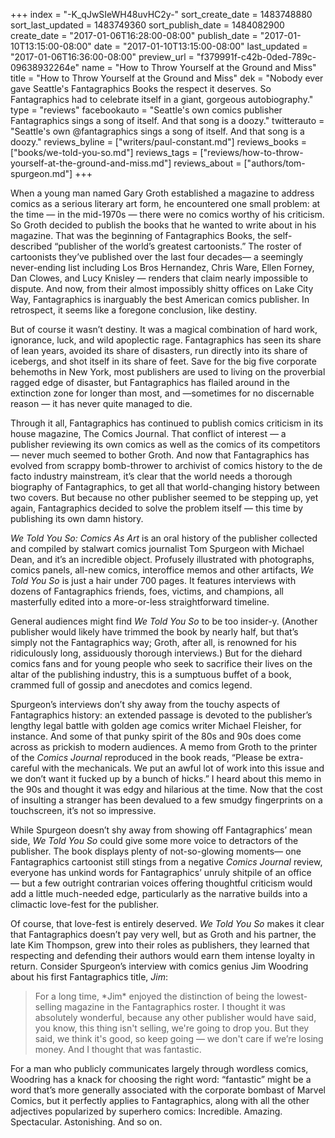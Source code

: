 +++
index = "-K_qJwSIeWH48uvHC2y-"
sort_create_date = 1483748880
sort_last_updated = 1483749360
sort_publish_date = 1484082900
create_date = "2017-01-06T16:28:00-08:00"
publish_date = "2017-01-10T13:15:00-08:00"
date = "2017-01-10T13:15:00-08:00"
last_updated = "2017-01-06T16:36:00-08:00"
preview_url = "f379991f-c42b-0ded-789c-09638932264e"
name = "How to Throw Yourself at the Ground and Miss"
title = "How to Throw Yourself at the Ground and Miss"
dek = "Nobody ever gave Seattle's Fantagraphics Books the respect it deserves. So Fantagraphics had to celebrate itself in a giant, gorgeous autobiography."
type = "reviews"
facebookauto = "Seattle's own comics publisher Fantagraphics sings a song of itself. And that song is a doozy."
twitterauto = "Seattle's own @fantagraphics sings a song of itself. And that song is a doozy."
reviews_byline = ["writers/paul-constant.md"]
reviews_books = ["books/we-told-you-so.md"]
reviews_tags = ["reviews/how-to-throw-yourself-at-the-ground-and-miss.md"]
reviews_about = ["authors/tom-spurgeon.md"]
+++

When a young man named Gary Groth established a magazine to address comics as a serious literary art form, he encountered one small problem: at the time — in the mid-1970s — there were no comics worthy of his criticism. So Groth decided to publish the books that he wanted to write about in his magazine. That was the beginning of Fantagraphics Books, the self-described “publisher of the world’s greatest cartoonists.”  The roster of cartoonists they’ve published over the last four decades— a seemingly never-ending list including Los Bros Hernandez, Chris Ware, Ellen Forney, Dan Clowes, and Lucy Knisley — renders that claim nearly impossible to dispute. And now, from their almost impossibly shitty offices on Lake City Way, Fantagraphics is inarguably the best American comics publisher. In retrospect, it seems like a foregone conclusion, like destiny.

But of course it wasn’t destiny. It was a magical combination of hard work, ignorance, luck, and wild apoplectic rage. Fantagraphics has seen its share of lean years, avoided its share of disasters, run directly into its share of icebergs, and shot itself in its share of feet. Save for the big five corporate behemoths in New York, most publishers are used to living on the proverbial ragged edge of disaster, but Fantagraphics has flailed around in the extinction zone for longer than most, and —sometimes for no discernable reason — it has never quite managed to die.

Through it all, Fantagraphics has continued to publish comics criticism in its house magazine, The Comics Journal. That conflict of interest — a publisher reviewing its own comics as well as the comics of its competitors — never much seemed to bother Groth. And now that Fantagraphics has evolved from scrappy bomb-thrower to archivist of comics history to the de facto industry mainstream, it’s clear that the world needs a thorough biography of Fantagraphics, to get all that world-changing history between two covers. But because no other publisher seemed to be stepping up, yet again, Fantagraphics decided to solve the problem itself — this time by publishing its own damn history. 

*We Told You So: Comics As Art* is an oral history of the publisher collected and compiled by stalwart comics journalist Tom Spurgeon with Michael Dean, and it’s an incredible object. Profusely illustrated with photographs, comics panels, all-new comics, interoffice memos and other artifacts, *We Told You So* is just a hair under 700 pages. It features interviews with dozens of Fantagraphics friends, foes, victims, and champions, all masterfully edited into a more-or-less straightforward timeline.

General audiences might find *We Told You So* to be too insider-y. (Another publisher would likely have trimmed the book by nearly half, but that’s simply not the Fantagraphics way; Groth, after all, is renowned for his ridiculously long, assiduously thorough interviews.) But for the diehard comics fans and for young people who seek to sacrifice their lives on the altar of the publishing industry, this is a sumptuous buffet of a book, crammed full of gossip and anecdotes and comics legend.

Spurgeon’s interviews don’t shy away from the touchy aspects of Fantagraphics history: an extended passage is devoted to the publisher’s lengthy legal battle with golden age comics writer Michael Fleisher, for instance. And some of that punky spirit of the 80s and 90s does come across as prickish to modern audiences. A memo from Groth to the printer of the *Comics Journal* reproduced in the book reads, “Please be extra-careful with the mechanicals. We put an awful lot of work into this issue and we don’t want it fucked up by a bunch of hicks.” I heard about this memo in the 90s and thought it was edgy and hilarious at the time. Now that the cost of insulting a stranger has been devalued to a few smudgy fingerprints on a touchscreen, it’s not so impressive.

While Spurgeon doesn’t shy away from showing off Fantagraphics’ mean side, *We Told You So* could give some more voice to detractors of the publisher. The book displays plenty of not-so-glowing moments— one Fantagraphics cartoonist still stings from a negative *Comics Journal* review, everyone has unkind words for Fantagraphics’ unruly shitpile of an office — but a few outright contrarian voices offering thoughtful criticism would add a little much-needed edge, particularly as the narrative builds into a climactic love-fest for the publisher. 

Of course, that love-fest is entirely deserved. *We Told You So* makes it clear that Fantagraphics doesn’t pay very well, but as Groth and his partner, the late Kim Thompson, grew into their roles as publishers, they learned that respecting and defending their authors would earn them intense loyalty in return. Consider Spurgeon’s interview with comics genius Jim Woodring about his first Fantagraphics title, *Jim*:

<blockquote>For a long time, *Jim* enjoyed the distinction of being the lowest-selling magazine in the Fantagraphics roster. I thought it was absolutely wonderful, because any other publisher would have said, you know, this thing isn't selling, we're going to drop you. But they said, we think it's good, so keep going — we don't care if we’re losing money. And I thought that was fantastic.</blockquote>

For a man who publicly communicates largely through wordless comics, Woodring has a knack for choosing the right word: “fantastic” might be a word that’s more generally associated with the corporate bombast of Marvel Comics, but it perfectly applies to Fantagraphics, along with all the other adjectives popularized by superhero comics: Incredible. Amazing. Spectacular. Astonishing. And so on.
